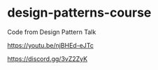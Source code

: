 # design-patterns-course
Code from Design Pattern Talk

https://youtu.be/njBHEd-eJTc

https://discord.gg/3vZ2ZyK
